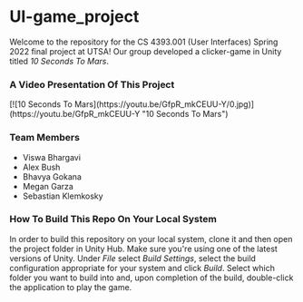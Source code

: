 # UI-game_project

Welcome to the repository for the CS 4393.001 (User Interfaces) Spring 2022 final project at UTSA! Our group developed a clicker-game in Unity titled *10 Seconds To Mars*. 

<h3>A Video Presentation Of This Project</h3>
[![10 Seconds To Mars](https://youtu.be/GfpR_mkCEUU-Y/0.jpg)](https://youtu.be/GfpR_mkCEUU-Y "10 Seconds To Mars")

<h3>Team Members</h3>

- Viswa Bhargavi
- Alex Bush
- Bhavya Gokana
- Megan Garza
- Sebastian Klemkosky

<h3>How To Build This Repo On Your Local System</h3>

In order to build this repository on your local system, clone it and then open the project folder in Unity Hub. Make sure you're using one of the latest versions of Unity. Under *File* select *Build Settings*, select the build configuration appropriate for your system and click *Build*. Select which folder you want to build into and, upon completion of the build, double-click the application to play the game.
